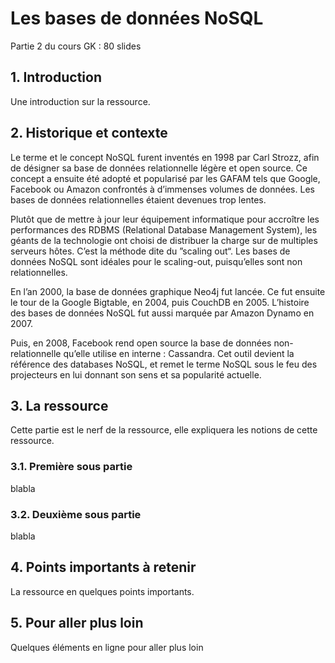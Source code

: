 # Les bases de données NoSQL

Partie 2 du cours GK : 80 slides

## 1. Introduction
Une introduction sur la ressource.

## 2. Historique et contexte
Le terme et le concept NoSQL furent inventés en 1998 par Carl Strozz, afin de désigner sa base de données relationnelle légère et open source. Ce concept a ensuite été adopté et popularisé par les GAFAM tels que Google, Facebook ou Amazon confrontés à d’immenses volumes de données. Les bases de données relationnelles étaient devenues trop lentes.

Plutôt que de mettre à jour leur équipement informatique pour accroître les performances des RDBMS (Relational Database Management System), les géants de la technologie ont choisi de distribuer la charge sur de multiples serveurs hôtes. C’est la méthode dite du ”scaling out“. Les bases de données NoSQL sont idéales pour le scaling-out, puisqu’elles sont non relationnelles.

En l’an 2000, la base de données graphique Neo4j fut lancée. Ce fut ensuite le tour de la Google Bigtable, en 2004, puis CouchDB en 2005. L’histoire des bases de données NoSQL fut aussi marquée par Amazon Dynamo en 2007.

Puis, en 2008, Facebook rend open source la base de données non-relationnelle qu’elle utilise en interne : Cassandra. Cet outil devient la référence des databases NoSQL, et remet le terme NoSQL sous le feu des projecteurs en lui donnant son sens et sa popularité actuelle.

## 3. La ressource
Cette partie est le nerf de la ressource, elle expliquera les notions de cette ressource.

### 3.1. Première sous partie
blabla

### 3.2. Deuxième sous partie
blabla

## 4. Points importants à retenir
La ressource en quelques points importants.

## 5. Pour aller plus loin
Quelques éléments en ligne pour aller plus loin
